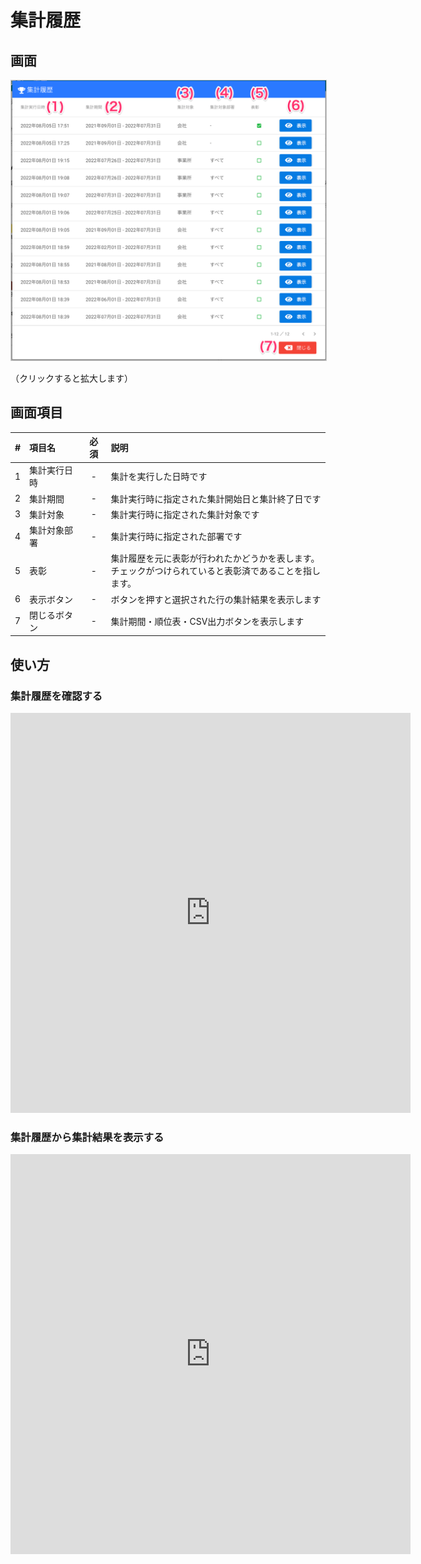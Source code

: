 # 集計履歴

## 画面
<a href="../../../images/total/2-1.png" data-lightbox="スクリーンショット" data-title="スクリーンショット">
    <img src="../../../images/total/2-1.png" style="border: solid 1px #ccc; width: 800px;" />
</a>

（クリックすると拡大します）


## 画面項目
|   #   | 項目名       | 必須  | 説明                                                                 |
| :---: | :----------- | :---: | :------------------------------------------------------------------- |
|   1   | 集計実行日時 |   -   | 集計を実行した日時です |
|   2   | 集計期間     |   -   | 集計実行時に指定された集計開始日と集計終了日です |
|   3   | 集計対象     |   -   | 集計実行時に指定された集計対象です                                                 |
|   4   | 集計対象部署 |   -   | 集計実行時に指定された部署です                                       |
|   5   | 表彰         |   -   | 集計履歴を元に表彰が行われたかどうかを表します。<br>チェックがつけられていると表彰済であることを指します。                   |
|   6   | 表示ボタン   |   -   | ボタンを押すと選択された行の集計結果を表示します                        |
|   7   | 閉じるボタン |   -   | 集計期間・順位表・CSV出力ボタンを表示します                          |


## 使い方

### 集計履歴を確認する
<iframe src="https://scribehow.com/embed/__kzZ2aZxvRVWlnU9hqdEBmQ" width="640" height="640" allowfullscreen frameborder="0"></iframe>


### 集計履歴から集計結果を表示する
<iframe src="https://scribehow.com/embed/__eZ5OcmBzQZu9H5Y-YwMfFQ" width="640" height="640" allowfullscreen frameborder="0"></iframe>


